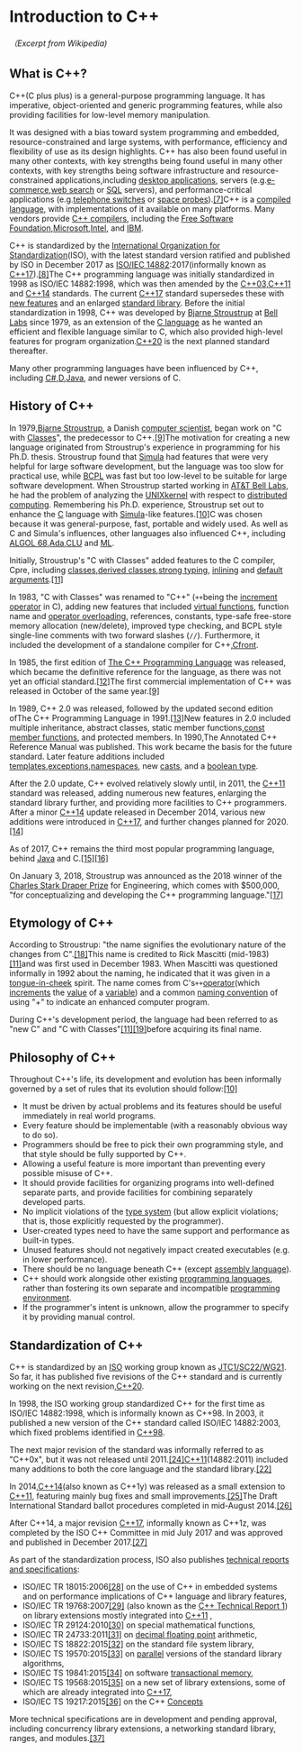 # Introduction to C++

###### （Excerpt from Wikipedia\)

## What is C++?

C++\(C plus plus\) is a general-purpose programming language. It has imperative, object-oriented and generic programming features, while also providing facilities for low-level memory manipulation.

It was designed with a bias toward system programming and embedded, resource-constrained and large systems, with performance, efficiency and flexibility of use as its design highlights. C++ has also been found useful in many other contexts, with key strengths being found useful in many other contexts, with key strengths being software infrastructure and resource-constrained applications,including [desktop applications](https://en.wikipedia.org/wiki/Application_software), servers \(e.g.[e-commerce](https://en.wikipedia.org/wiki/E-commerce),[web search](https://en.wikipedia.org/wiki/Web_search_engine) or [SQL](https://en.wikipedia.org/wiki/SQL) servers\), and performance-critical applications \(e.g.[telephone switches](https://en.wikipedia.org/wiki/Telephone_switches) or [space probes](https://en.wikipedia.org/wiki/Space_probes)\).[\[7\]](https://en.wikipedia.org/wiki/C%2B%2B#cite_note-applications-7)C++ is a [compiled language](https://en.wikipedia.org/wiki/Compiled_language), with implementations of it available on many platforms. Many vendors provide [C++ compilers](https://en.wikipedia.org/wiki/List_of_compilers#C.2B.2B_compilers), including the [Free Software Foundation](https://en.wikipedia.org/wiki/Free_Software_Foundation),[Microsoft](https://en.wikipedia.org/wiki/Microsoft),[Intel](https://en.wikipedia.org/wiki/Intel), and [IBM](https://en.wikipedia.org/wiki/IBM).

C++ is standardized by the [International Organization for Standardization](https://en.wikipedia.org/wiki/International_Organization_for_Standardization)\(ISO\), with the latest standard version ratified and published by ISO in December 2017 as [ISO/IEC 14882](https://en.wikipedia.org/wiki/C%2B%2B#Standardization):2017\(informally known as [C++17](https://en.wikipedia.org/wiki/C%2B%2B17)\).[\[8\]](https://en.wikipedia.org/wiki/C%2B%2B#cite_note-isocpp2017-8)The C++ programming language was initially standardized in 1998 as ISO/IEC 14882:1998, which was then amended by the [C++03](https://en.wikipedia.org/wiki/C%2B%2B03),[C++11](https://en.wikipedia.org/wiki/C%2B%2B11) and [C++14](https://en.wikipedia.org/wiki/C%2B%2B14) standards. The current [C++17](https://en.wikipedia.org/wiki/C%2B%2B17) standard supersedes these with [new features](https://en.wikipedia.org/wiki/C%2B%2B17) and an enlarged [standard library](https://en.wikipedia.org/wiki/C%2B%2B#Standard_library). Before the initial standardization in 1998, C++ was developed by [Bjarne Stroustrup](https://en.wikipedia.org/wiki/Bjarne_Stroustrup) at [Bell Labs](https://en.wikipedia.org/wiki/Bell_Labs) since 1979, as an extension of the [C language](https://en.wikipedia.org/wiki/C_%28programming_language%29) as he wanted an efficient and flexible language similar to C, which also provided high-level features for program organization.[C++20](https://en.wikipedia.org/wiki/C%2B%2B20) is the next planned standard thereafter.

Many other programming languages have been influenced by C++, including [C\#](https://en.wikipedia.org/wiki/C_Sharp_%28programming_language%29),[D](https://en.wikipedia.org/wiki/D_%28programming_language%29),[Java](https://en.wikipedia.org/wiki/Java_%28programming_language%29), and newer versions of C.

## History of C++

In 1979,[Bjarne Stroustrup](https://en.wikipedia.org/wiki/Bjarne_Stroustrup), a Danish [computer scientist](https://en.wikipedia.org/wiki/Computer_scientist), began work on "C with [Classes](https://en.wikipedia.org/wiki/Class_%28computer_programming%29)", the predecessor to C++.[\[9\]](https://en.wikipedia.org/wiki/C%2B%2B#cite_note-invention3-9)The motivation for creating a new language originated from Stroustrup's experience in programming for his Ph.D. thesis. Stroustrup found that [Simula](https://en.wikipedia.org/wiki/Simula) had features that were very helpful for large software development, but the language was too slow for practical use, while [BCPL](https://en.wikipedia.org/wiki/BCPL) was fast but too low-level to be suitable for large software development. When Stroustrup started working in [AT&T Bell Labs](https://en.wikipedia.org/wiki/AT%26T_Bell_Labs), he had the problem of analyzing the [UNIX](https://en.wikipedia.org/wiki/Unix)[kernel](https://en.wikipedia.org/wiki/Kernel_%28computer_science%29) with respect to [distributed computing](https://en.wikipedia.org/wiki/Distributed_computing). Remembering his Ph.D. experience, Stroustrup set out to enhance the [C](https://en.wikipedia.org/wiki/C_%28programming_language%29) language with [Simula](https://en.wikipedia.org/wiki/Simula)-like features.[\[10\]](https://en.wikipedia.org/wiki/C%2B%2B#cite_note-evolving-10)C was chosen because it was general-purpose, fast, portable and widely used. As well as C and Simula's influences, other languages also influenced C++, including [ALGOL 68](https://en.wikipedia.org/wiki/ALGOL_68),[Ada](https://en.wikipedia.org/wiki/Ada_%28programming_language%29),[CLU](https://en.wikipedia.org/wiki/CLU_%28programming_language%29) and [ML](https://en.wikipedia.org/wiki/ML_%28programming_language%29).

Initially, Stroustrup's "C with Classes" added features to the C compiler, Cpre, including [classes](https://en.wikipedia.org/wiki/Class_%28computer_programming%29),[derived classes](https://en.wikipedia.org/wiki/Derived_class),[strong typing](https://en.wikipedia.org/wiki/Strong_typing), [inlining](https://en.wikipedia.org/wiki/Inlining) and [default arguments](https://en.wikipedia.org/wiki/Default_argument).[\[11\]](https://en.wikipedia.org/wiki/C%2B%2B#cite_note-hopl2-11)

In 1983, "C with Classes" was renamed to "C++" \(`++`being the [increment operator](https://en.wikipedia.org/wiki/Increment_operator) in C\), adding new features that included [virtual functions](https://en.wikipedia.org/wiki/Virtual_function), function name and [operator overloading](https://en.wikipedia.org/wiki/Operator_overloading), references, constants, type-safe free-store memory allocation \(new/delete\), improved type checking, and BCPL style single-line comments with two forward slashes \(`//`\). Furthermore, it included the development of a standalone compiler for C++,[Cfront](https://en.wikipedia.org/wiki/Cfront).

In 1985, the first edition of [The C++ Programming Language](https://en.wikipedia.org/wiki/The_C%2B%2B_Programming_Language) was released, which became the definitive reference for the language, as there was not yet an official standard.[\[12\]](https://en.wikipedia.org/wiki/C%2B%2B#cite_note-1st-edition3-12)The first commercial implementation of C++ was released in October of the same year.[\[9\]](https://en.wikipedia.org/wiki/C%2B%2B#cite_note-invention3-9)

In 1989, C++ 2.0 was released, followed by the updated second edition ofThe C++ Programming Language in 1991.[\[13\]](https://en.wikipedia.org/wiki/C%2B%2B#cite_note-2nd-edition3-13)New features in 2.0 included multiple inheritance, abstract classes, static member functions,[const member functions](https://en.wikipedia.org/wiki/Const_correctness), and protected members. In 1990,The Annotated C++ Reference Manual was published. This work became the basis for the future standard. Later feature additions included [templates](https://en.wikipedia.org/wiki/Template_%28programming%29),[exceptions](https://en.wikipedia.org/wiki/Exception_handling),[namespaces](https://en.wikipedia.org/wiki/Namespaces), new [casts](https://en.wikipedia.org/wiki/Cast_%28computer_science%29), and a [boolean type](https://en.wikipedia.org/wiki/Boolean_datatype).

After the 2.0 update, C++ evolved relatively slowly until, in 2011, the [C++11](https://en.wikipedia.org/wiki/C%2B%2B11) standard was released, adding numerous new features, enlarging the standard library further, and providing more facilities to C++ programmers. After a minor [C++14](https://en.wikipedia.org/wiki/C%2B%2B14) update released in December 2014, various new additions were introduced in [C++17](https://en.wikipedia.org/wiki/C%2B%2B17), and further changes planned for 2020.[\[14\]](https://en.wikipedia.org/wiki/C%2B%2B#cite_note-herbsutter.com-14)

As of 2017, C++ remains the third most popular programming language, behind [Java](https://en.wikipedia.org/wiki/Java_%28programming_language%29) and C.[\[15\]](https://en.wikipedia.org/wiki/C%2B%2B#cite_note-15)[\[16\]](https://en.wikipedia.org/wiki/C%2B%2B#cite_note-16)

On January 3, 2018, Stroustrup was announced as the 2018 winner of the [Charles Stark Draper Prize](https://en.wikipedia.org/wiki/Charles_Stark_Draper_Prize) for Engineering, which comes with $500,000, "for conceptualizing and developing the C++ programming language."[\[17\]](https://en.wikipedia.org/wiki/C%2B%2B#cite_note-17)

## Etymology of C++

According to Stroustrup: "the name signifies the evolutionary nature of the changes from C".[\[18\]](https://en.wikipedia.org/wiki/C%2B%2B#cite_note-name-18)This name is credited to Rick Mascitti \(mid-1983\)[\[11\]](https://en.wikipedia.org/wiki/C%2B%2B#cite_note-hopl2-11)and was first used in December 1983. When Mascitti was questioned informally in 1992 about the naming, he indicated that it was given in a [tongue-in-cheek](https://en.wikipedia.org/wiki/Tongue-in-cheek) spirit. The name comes from C's`++`[operator](https://en.wikipedia.org/wiki/Operator_%28programming%29)\(which [increments](https://en.wikipedia.org/wiki/Increment_and_decrement_operators) the [value](https://en.wikipedia.org/wiki/Value_%28computer_science%29) of a [variable](https://en.wikipedia.org/wiki/Variable_%28programming%29)\) and a common [naming convention](https://en.wikipedia.org/wiki/Naming_convention) of using "+" to indicate an enhanced computer program.

During C++'s development period, the language had been referred to as "new C" and "C with Classes"[\[11\]](https://en.wikipedia.org/wiki/C%2B%2B#cite_note-hopl2-11)[\[19\]](https://en.wikipedia.org/wiki/C%2B%2B#cite_note-19)before acquiring its final name.

## Philosophy of C++

Throughout C++'s life, its development and evolution has been informally governed by a set of rules that its evolution should follow:[\[10\]](https://en.wikipedia.org/wiki/C%2B%2B#cite_note-evolving-10)

* It must be driven by actual problems and its features should be useful immediately in real world programs.
* Every feature should be implementable \(with a reasonably obvious way to do so\).
* Programmers should be free to pick their own programming style, and that style should be fully supported by C++.
* Allowing a useful feature is more important than preventing every possible misuse of C++.
* It should provide facilities for organizing programs into well-defined separate parts, and provide facilities for combining separately developed parts.
* No implicit violations of the [type system](https://en.wikipedia.org/wiki/Type_system) \(but allow explicit violations; that is, those explicitly requested by the programmer\).
* User-created types need to have the same support and performance as built-in types.
* Unused features should not negatively impact created executables \(e.g. in lower performance\).
* There should be no language beneath C++ \(except [assembly language](https://en.wikipedia.org/wiki/Assembly_language)\).
* C++ should work alongside other existing [programming languages](https://en.wikipedia.org/wiki/Programming_language), rather than fostering its own separate and incompatible
  [programming environment](https://en.wikipedia.org/wiki/Programming_environment).
* If the programmer's intent is unknown, allow the programmer to specify it by providing manual control.

## Standardization of C++

C++ is standardized by an [ISO](https://en.wikipedia.org/wiki/International_Organization_for_Standardization) working group known as [JTC1/SC22/WG21](https://en.wikipedia.org/wiki/ISO/IEC_JTC_1/SC_22). So far, it has published five revisions of the C++ standard and is currently working on the next revision,[C++20](https://en.wikipedia.org/wiki/C%2B%2B20).

In 1998, the ISO working group standardized C++ for the first time as ISO/IEC 14882:1998, which is informally known as C++98. In 2003, it published a new version of the C++ standard called ISO/IEC 14882:2003, which fixed problems identified in [C++98](https://en.wikipedia.org/wiki/C%2B%2B98).

The next major revision of the standard was informally referred to as "C++0x", but it was not released until 2011.[\[24\]](https://en.wikipedia.org/wiki/C%2B%2B#cite_note-0xapprove-24)[C++11](https://en.wikipedia.org/wiki/C%2B%2B11)\(14882:2011\) included many additions to both the core language and the standard library.[\[22\]](https://en.wikipedia.org/wiki/C%2B%2B#cite_note-isocpp2011-22)

In 2014,[C++14](https://en.wikipedia.org/wiki/C%2B%2B14)\(also known as C++1y\) was released as a small extension to [C++11](https://en.wikipedia.org/wiki/C%2B%2B11), featuring mainly bug fixes and small improvements.[\[25\]](https://en.wikipedia.org/wiki/C%2B%2B#cite_note-The_Future_of_C-25)The Draft International Standard ballot procedures completed in mid-August 2014.[\[26\]](https://en.wikipedia.org/wiki/C%2B%2B#cite_note-26)

After C++14, a major revision [C++17](https://en.wikipedia.org/wiki/C%2B%2B17), informally known as C++1z, was completed by the ISO C++ Committee in mid July 2017 and was approved and published in December 2017.[\[27\]](https://en.wikipedia.org/wiki/C%2B%2B#cite_note-Toronto_meeting_report-27)

As part of the standardization process, ISO also publishes [technical reports and specifications](https://en.wikipedia.org/wiki/International_Organization_for_Standardization#International_Standards_and_other_publications):

* ISO/IEC TR 18015:2006[\[28\]](https://en.wikipedia.org/wiki/C%2B%2B#cite_note-28) on the use of C++ in embedded systems and on performance implications of C++ language and library features,
* ISO/IEC TR 19768:2007[\[29\]](https://en.wikipedia.org/wiki/C%2B%2B#cite_note-29) \(also known as the [C++ Technical Report 1](https://en.wikipedia.org/wiki/C%2B%2B_Technical_Report_1)\) on library extensions mostly integrated into [C++11](https://en.wikipedia.org/wiki/C%2B%2B11)
  ,
* ISO/IEC TR 29124:2010[\[30\]](https://en.wikipedia.org/wiki/C%2B%2B#cite_note-30) on special mathematical functions,
* ISO/IEC TR 24733:2011[\[31\]](https://en.wikipedia.org/wiki/C%2B%2B#cite_note-31) on [decimal floating point](https://en.wikipedia.org/wiki/Decimal_floating_point) arithmetic,
* ISO/IEC TS 18822:2015[\[32\]](https://en.wikipedia.org/wiki/C%2B%2B#cite_note-32) on the standard file system library,
* ISO/IEC TS 19570:2015[\[33\]](https://en.wikipedia.org/wiki/C%2B%2B#cite_note-33) on [parallel](https://en.wikipedia.org/wiki/Parallel_computing) versions of the standard library algorithms,
* ISO/IEC TS 19841:2015[\[34\]](https://en.wikipedia.org/wiki/C%2B%2B#cite_note-34) on software [transactional memory](https://en.wikipedia.org/wiki/Transactional_memory),
* ISO/IEC TS 19568:2015[\[35\]](https://en.wikipedia.org/wiki/C%2B%2B#cite_note-35) on a new set of library extensions, some of which are already integrated into [C++17](https://en.wikipedia.org/wiki/C%2B%2B17),
* ISO/IEC TS 19217:2015[\[36\]](https://en.wikipedia.org/wiki/C%2B%2B#cite_note-36) on the C++ [Concepts](https://en.wikipedia.org/wiki/Concepts_%28C%2B%2B%29)

More technical specifications are in development and pending approval, including concurrency library extensions, a networking standard library, ranges, and modules.[\[37\]](https://en.wikipedia.org/wiki/C%2B%2B#cite_note-37)


